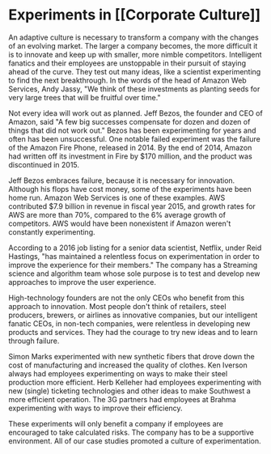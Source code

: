 # Experiments in [[Corporate Culture]]

An adaptive culture is necessary to transform a company with the changes of an evolving market. The larger a company becomes, the more difficult it is to innovate and keep up with smaller, more nimble competitors. Intelligent fanatics and their employees are unstoppable in their pursuit of staying ahead of the curve. They test out many ideas, like a scientist experimenting to find the next breakthrough. In the words of the head of Amazon Web Services, Andy Jassy, "We think of these investments  as planting seeds for very large trees that will be fruitful over time."

Not every idea will work out as planned. Jeff Bezos, the founder and CEO of Amazon, said "A few big successes compensate for dozen and dozen of things that did not work out." Bezos has been experimenting for years and often has been unsuccessful. One notable failed experiment was the failure of the Amazon Fire Phone, released in 2014. By the end of 2014, Amazon had written off its investment in Fire by $170 million, and the product was discontinued in 2015.

Jeff Bezos embraces failure, because it is necessary for innovation. Although his flops have cost money, some of the experiments have been home run. Amazon Web Services is one of these examples. AWS contributed $7.9 billion in revenue in fiscal year 2015, and growth rates for AWS are more than 70%, compared to the 6% average growth of competitors. AWS would have been nonexistent if Amazon weren't constantly experimenting. 

According to a 2016 job listing for a senior data scientist, Netflix, under Reid Hastings, "has maintained a relentless focus on experimentation in order to improve the experience for their members."  The company has a Streaming science and algorithm team whose sole purpose is to test and develop new approaches to improve the user experience.

High-technology founders are not the only CEOs who benefit from this approach to innovation. Most people don't think of retailers, steel producers, brewers, or airlines as innovative companies, but our intelligent fanatic CEOs, in non-tech companies, were relentless in developing new products and services. They had the courage to try new ideas and to learn through failure. 

Simon Marks experimented with new synthetic fibers that drove down the cost of manufacturing and increased the quality of clothes. Ken Iverson always had employees experimenting on ways to make their steel production more efficient. Herb Kelleher had employees experimenting with new (single) ticketing technologies and other ideas to make Southwest a more efficient operation. The 3G partners had employees at Brahma experimenting with ways to improve their efficiency. 

These experiments will only benefit a company if employees are encouraged to take calculated risks. The company has to be a supportive environment. All of our case studies promoted a culture of experimentation. 